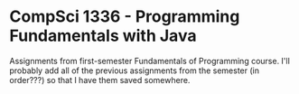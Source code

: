 # CompSci 1336 - Programming Fundamentals with Java

Assignments from first-semester Fundamentals of Programming course. I'll probably add all of the previous assignments from the semester (in order???) so that I have them saved somewhere.